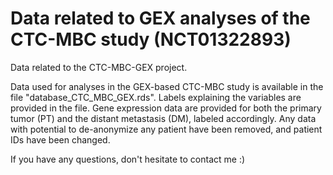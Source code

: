 # Data related to GEX analyses of the CTC-MBC study (NCT01322893)
Data related to the CTC-MBC-GEX project.

Data used for analyses in the GEX-based CTC-MBC study is available in the file "database_CTC_MBC_GEX.rds". Labels explaining the variables are provided in the file. Gene expression data are provided for both the primary tumor (PT) and the distant metastasis (DM), labeled accordingly. Any data with potential to de-anonymize any patient have been removed, and patient IDs have been changed. 

If you have any questions, don't hesitate to contact me :)

